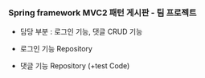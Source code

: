 ### Spring framework MVC2 패턴 게시판 - 팀 프로젝트

- 담당 부분 : 로그인 기능, 댓글 CRUD 기능

- 로그인 기능 Repository

- 댓글 기능 Repository (+test Code)